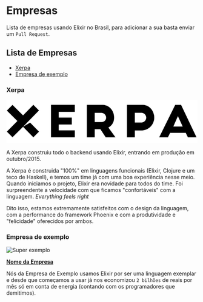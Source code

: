 # Empresas
Lista de empresas usando Elixir no Brasil, para adicionar a sua basta enviar um `Pull Request`.

## Lista de Empresas

* [Xerpa](https://xerpa.com.br)
* [Empresa de exemplo](https://github.com/elixirbrasil/empresas#empresa-de-exemplo)

### Xerpa
![Xerpa](data/xerpa-logo.png)

A Xerpa construiu todo o backend usando Elixir, entrando em produção em
outubro/2015.

A Xerpa é construida "100%" em linguagens funcionais (Elixir, Clojure e um teco
de Haskell), e temos um time já com uma boa experiência nesse meio. Quando
iniciamos o projeto, Elixir era novidade para todos do time. Foi surpreendente a
velocidade com que ficamos "confortáveis" com a linguagem. *Everything feels right*

Dito isso, estamos extremamente satisfeitos com o design da linguagem, com a
performance do framework Phoenix e com a produtividade e "felicidade" oferecidos
por ambos.



### Empresa de exemplo
![Super exemplo](https://raw.githubusercontent.com/elixirbrasil/empresas/master/data/empresa-exemplo-logo.jpg)

**[Nome da Empresa](http://google.com/)**

Nós da Empresa de Exemplo usamos Elixir por ser uma linguagem exemplar e desde que começamos a usar já nos economizou `2 bilhões` de reais por mês só em conta de energia (contando com os programadores que demitimos).
